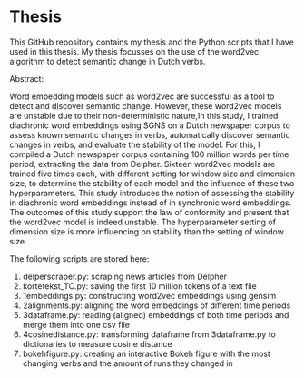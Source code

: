 # Thesis

This GitHub repository contains my thesis and the Python scripts that I have used in this thesis. My thesis focusses on the use of the word2vec algorithm to detect semantic change in Dutch verbs.

Abstract:

Word embedding models such as word2vec are successful as a tool to detect and discover semantic change. However, these word2vec models are unstable due to their non-deterministic nature,In this study, I trained diachronic word embeddings using SGNS on a Dutch newspaper corpus to assess known semantic changes in verbs, automatically discover semantic changes in verbs, and evaluate the stability of the model. For this, I compiled a Dutch newspaper corpus containing 100 million words per time period, extracting the data from Delpher. Sixteen word2vec models are trained five times each, with different setting for window size and dimension size, to determine the stability of each model and the influence of these two hyperparameters. This study introduces the notion of assessing the stability in diachronic word embeddings instead of in synchronic word embeddings. The outcomes of this study support the law of conformity and present that the word2vec model is indeed unstable. The hyperparameter setting of dimension size is more influencing on stability than the setting of window size.

The following scripts are stored here:
1. delperscraper.py: scraping news articles from Delpher
2. kortetekst_TC.py: saving the first 10 million tokens of a text file
3. 1embeddings.py: constructing word2vec embeddings using gensim
4. 2alignments.py: aligning the word embeddings of different time periods
5. 3dataframe.py: reading (aligned) embeddings of both time periods and merge them into one csv file
6. 4cosinedistance.py: transforming dataframe from 3dataframe.py to dictionaries to measure cosine distance
7. bokehfigure.py: creating an interactive Bokeh figure with the most changing verbs and the amount of runs they changed in

